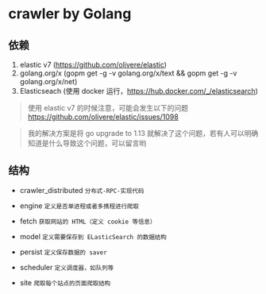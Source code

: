 # crawler by Golang

## 依赖

   1. elastic v7 (https://github.com/olivere/elastic)
   2. golang.org/x (gopm get -g -v golang.org/x/text && gopm get -g -v golang.org/x/net)
   3. Elasticseach (使用 docker 运行，https://hub.docker.com/_/elasticsearch)
    
   > 使用 elastic v7 的时候注意，可能会发生以下的问题 https://github.com/olivere/elastic/issues/1098
   
   > 我的解决方案是将 go upgrade to 1.13 就解决了这个问题，若有人可以明确知道是什么导致这个问题，可以留言哟

## 结构

 * crawler_distributed  `分布式-RPC-实现代码`
 
 * engine `定义是否单进程或者多携程进行爬取`
 
 * fetch `获取网站的 HTML（定义 cookie 等信息）`
 
 * model `定义需要保存到 ELasticSearch 的数据结构`
 
 * persist `定义保存数据的 saver`
 
 * scheduler `定义调度器，如队列等`
 
 * site `爬取每个站点的页面爬取结构`
 
 
 
 